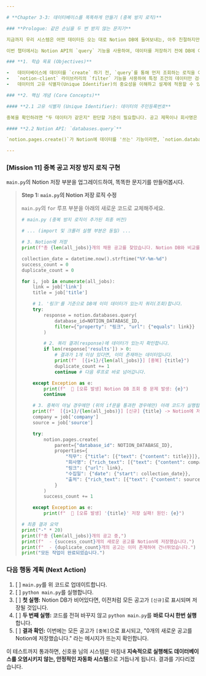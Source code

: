 ```yaml
---

# **Chapter 3-3: 데이터베이스를 똑똑하게 만들기 (중복 방지 로직)**

### **Prologue: 같은 손님을 두 번 받지 않는 문지기**

지금까지 우리 시스템은 어떤 데이터든 오는 대로 Notion DB에 들여보내는, 아주 친절하지만 멍청한 문지기와 같았습니다. 이제 우리는 이 문지기에게 '고객 명단'을 들려주고, "명단에 이미 있는 손님(데이터)이라면 정중히 돌려보내라"고 가르칠 것입니다.

이번 챕터에서는 Notion API의 `query` 기능을 사용하여, 데이터를 저장하기 전에 DB에 이미 존재하는지 먼저 확인하는 '중복 방지 로직'을 구현합니다. 이 미션을 완료하면, 신호용 님의 시스템은 비로소 **데이터의 무결성을 스스로 유지할 수 있는, 진정한 '데이터 파이프라인'**을 운영하는 개발자가 되는 것입니다.

### **1. 학습 목표 (Objectives)**

-   데이터베이스에 데이터를 `create` 하기 전, `query`를 통해 먼저 조회하는 로직을 이해한다.
-   `notion-client` 라이브러리의 `filter` 기능을 사용하여 특정 조건의 데이터만 검색할 수 있다.
-   데이터의 고유 식별자(Unique Identifier)의 중요성을 이해하고 설계에 적용할 수 있다.

### **2. 핵심 개념 (Core Concepts)**

#### **2.1 고유 식별자 (Unique Identifier): 데이터의 주민등록번호**

중복을 확인하려면 "두 데이터가 같은지" 판단할 기준이 필요합니다. 공고 제목이나 회사명은 동명이인처럼 겹칠 수 있습니다. 하지만 **각 채용 공고의 상세 페이지 '링크(URL)'**는 절대로 중복되지 않는, 완벽한 '주민등록번호' 역할을 할 수 있습니다. 우리는 이 '링크'를 기준으로 중복 여부를 검사할 것입니다.

#### **2.2 Notion API: `databases.query`**

`notion.pages.create()`가 Notion에 데이터를 '쓰는' 기능이라면, `notion.databases.query()`는 데이터를 '읽는' 기능입니다. 우리는 이 `query` 기능에 `filter`라는 조건을 붙여, "이 데이터베이스에서, '링크' 속성이 우리가 가진 URL과 똑같은 데이터가 있는지 찾아봐줘" 라고 요청할 것입니다.

---
```


### **[Mission 11] 중복 공고 저장 방지 로직 구현**

`main.py`의 Notion 저장 부분을 업그레이드하여, 똑똑한 문지기를 만들어봅시다.

> **Step 1: `main.py`의 Notion 저장 로직 수정**
>
> `main.py`의 `for` 루프 부분을 아래의 새로운 코드로 교체해주세요.
>
> ```python
> # main.py (중복 방지 로직이 추가된 최종 버전)
>
> # ... (import 및 크롤러 실행 부분은 동일) ...
>
> # 3. Notion에 저장
> print(f"총 {len(all_jobs)}개의 채용 공고를 찾았습니다. Notion DB와 비교를 시작합니다...")
>
> collection_date = datetime.now().strftime("%Y-%m-%d")
> success_count = 0
> duplicate_count = 0
>
> for i, job in enumerate(all_jobs):
>     link = job['link']
>     title = job['title']
>
>     # 1. '링크'를 기준으로 DB에 이미 데이터가 있는지 쿼리(조회)합니다.
>     try:
>         response = notion.databases.query(
>             database_id=NOTION_DATABASE_ID,
>             filter={"property": "링크", "url": {"equals": link}}
>         )
>
>         # 2. 쿼리 결과(response)에 데이터가 있는지 확인합니다.
>         if len(response['results']) > 0:
>             # 결과가 1개 이상 있다면, 이미 존재하는 데이터입니다.
>             print(f"  [{i+1}/{len(all_jobs)}] [중복] {title}")
>             duplicate_count += 1
>             continue # 다음 루프로 바로 넘어갑니다.
>
>     except Exception as e:
>         print(f"  🚨 [오류 발생] Notion DB 조회 중 문제 발생: {e}")
>         continue
>
>     # 3. 중복이 아닐 경우에만 (위의 if문을 통과한 경우에만) 아래 코드가 실행됩니다.
>     print(f"  [{i+1}/{len(all_jobs)}] [신규] {title} -> Notion에 저장 시도")
>     company = job['company']
>     source = job['source']
>
>     try:
>         notion.pages.create(
>             parent={"database_id": NOTION_DATABASE_ID},
>             properties={
>                 "직무": {"title": [{"text": {"content": title}}]},
>                 "회사명": {"rich_text": [{"text": {"content": company}}]},
>                 "링크": {"url": link},
>                 "수집일": {"date": {"start": collection_date}},
>                 "출처": {"rich_text": [{"text": {"content": source}}]}
>             }
>         )
>         success_count += 1
>
>     except Exception as e:
>         print(f"  🚨 [오류 발생] '{title}' 저장 실패! 원인: {e}")
>
> # 최종 결과 요약
> print("-" * 20)
> print(f"총 {len(all_jobs)}개의 공고 중,")
> print(f"  - {success_count}개의 새로운 공고를 Notion에 저장했습니다.")
> print(f"  - {duplicate_count}개의 공고는 이미 존재하여 건너뛰었습니다.")
> print("모든 작업이 완료되었습니다.")
> ```

### **다음 행동 계획 (Next Action)**

1.  [ ] `main.py`를 위 코드로 업데이트합니다.
2.  [ ] `python main.py`를 실행합니다.
3.  [ ] **첫 실행:** Notion DB가 비어있다면, 이전처럼 모든 공고가 `[신규]`로 표시되며 저장될 것입니다.
4.  [ ] **두 번째 실행:** 코드를 전혀 바꾸지 않고 `python main.py`를 **바로 다시 한번 실행**합니다.
5.  [ ] **결과 확인:** 이번에는 모든 공고가 `[중복]`으로 표시되고, "0개의 새로운 공고를 Notion에 저장했습니다." 라는 메시지가 뜨는지 확인합니다.

이 테스트까지 통과하면, 신호용 님의 시스템은 마침내 **지속적으로 실행해도 데이터베이스를 오염시키지 않는, 안정적인 자동화 시스템**으로 거듭나게 됩니다. 결과를 기다리겠습니다.